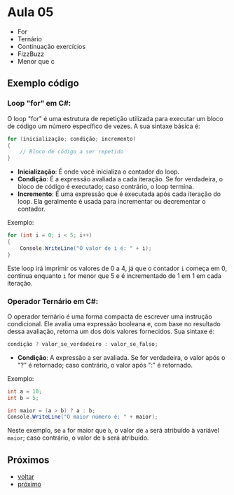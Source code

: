 # Aula 05

- For
- Ternário
- Continuação exercícios
- FizzBuzz
- Menor que c


## Exemplo código

### Loop "for" em C#:

O loop "for" é uma estrutura de repetição utilizada para executar um bloco de código um número específico de vezes. A sua sintaxe básica é:

```csharp
for (inicialização; condição; incremento)
{
    // Bloco de código a ser repetido
}
```

- **Inicialização**: É onde você inicializa o contador do loop.
- **Condição**: É a expressão avaliada a cada iteração. Se for verdadeira, o bloco de código é executado; caso contrário, o loop termina.
- **Incremento**: É uma expressão que é executada após cada iteração do loop. Ela geralmente é usada para incrementar ou decrementar o contador.

Exemplo:

```csharp
for (int i = 0; i < 5; i++)
{
    Console.WriteLine("O valor de i é: " + i);
}
```

Este loop irá imprimir os valores de 0 a 4, já que o contador `i` começa em 0, continua enquanto `i` for menor que 5 e é incrementado de 1 em 1 em cada iteração.

### Operador Ternário em C#:

O operador ternário é uma forma compacta de escrever uma instrução condicional. Ele avalia uma expressão booleana e, com base no resultado dessa avaliação, retorna um dos dois valores fornecidos. Sua sintaxe é:

```csharp
condição ? valor_se_verdadeiro : valor_se_falso;
```

- **Condição**: A expressão a ser avaliada. Se for verdadeira, o valor após o "?" é retornado; caso contrário, o valor após ":" é retornado.

Exemplo:

```csharp
int a = 10;
int b = 5;

int maior = (a > b) ? a : b;
Console.WriteLine("O maior número é: " + maior);
```

Neste exemplo, se `a` for maior que `b`, o valor de `a` será atribuído à variável `maior`; caso contrário, o valor de `b` será atribuído.

## Próximos

- [voltar](../README.md)
- [próximo](aula06.md)
